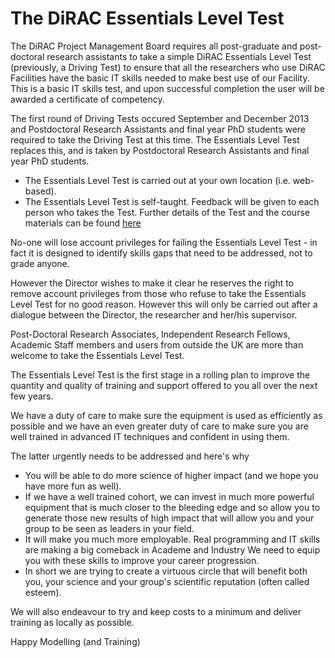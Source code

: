 # The DiRAC Essentials Level Test

The DiRAC Project Management Board requires all post-graduate and
post-doctoral research assistants to take a simple DiRAC Essentials
Level Test (previously, a Driving Test) to ensure that all the
researchers who use DiRAC Facilities have the basic IT skills needed
to make best use of our Facility. This is a basic IT skills test, and
upon successful completion the user will be awarded a certificate of
competency.

The first round of Driving Tests occured September and December 2013
and Postdoctoral Research Assistants and final year PhD students were
required to take the Driving Test at this time. The Essentials Level
Test replaces this, and is taken by Postdoctoral Research Assistants
and final year PhD students.

- The Essentials Level Test is carried out at your own location (i.e. web-based). 
- The Essentials Level Test is self-taught. Feedback will be given to each person who takes the Test. Further details of the Test and the course materials can be found [here](https://dirac.ac.uk/training/)

No-one will lose account privileges for failing the Essentials Level
Test - in fact it is designed to identify skills gaps that need to be
addressed, not to grade anyone.

However the Director wishes to make it clear he reserves the right to
remove account privileges from those who refuse to take the Essentials
Level Test for no good reason. However this will only be carried out
after a dialogue between the Director, the researcher and her/his
supervisor.

Post-Doctoral Research Associates, Independent Research Fellows,
Academic Staff members and users from outside the UK are more than
welcome to take the Essentials Level Test.

The Essentials Level Test is the first stage in a rolling plan to
improve the quantity and quality of training and support offered to
you all over the next few years.

We have a duty of care to make sure the equipment is used as
efficiently as possible and we have an even greater duty of care to
make sure you are well trained in advanced IT techniques and confident
in using them.

The latter urgently needs to be addressed and here's why

- You will be able to do more science of higher impact (and we hope you have more fun as well).
- If we have a well trained cohort, we can invest in much more powerful equipment that is much closer to the bleeding edge and so allow you to generate those new results of high impact that will allow you and your group to be seen as leaders in your field.
- It will make you much more employable. Real programming and IT skills are making a big comeback in Academe and Industry We need to equip you with these skills to improve your career progression.
- In short we are trying to create a virtuous circle that will benefit both you, your science and your group's scientific reputation (often called esteem).

We will also endeavour to try and keep costs to a minimum and deliver training as locally as possible.

Happy Modelling (and Training)
